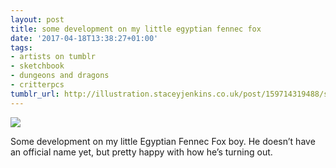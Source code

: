 ```yaml
---
layout: post
title: some development on my little egyptian fennec fox
date: '2017-04-18T13:38:27+01:00'
tags:
- artists on tumblr
- sketchbook
- dungeons and dragons
- critterpcs
tumblr_url: http://illustration.staceyjenkins.co.uk/post/159714319488/some-development-on-my-little-egyptian-fennec-fox
---
```

 ![](/tumblr_files/tumblr_oolv43gFAx1v28ub8o1_1280.jpg)  

Some development on my little Egyptian Fennec Fox boy. He doesn’t have an official name yet, but pretty happy with how he’s turning out.

